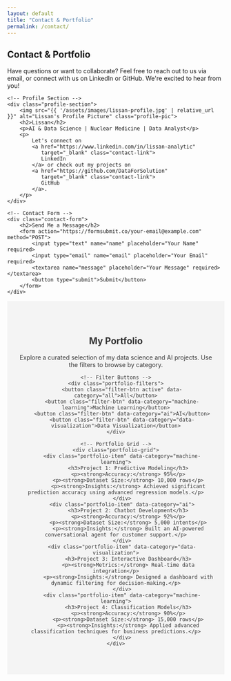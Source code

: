 ```yaml
---
layout: default
title: "Contact & Portfolio"
permalink: /contact/
---
```


<section id="contact">
    <h1>Contact & Portfolio</h1>
    <p>
        Have questions or want to collaborate? Feel free to reach out to us via email, 
        or connect with us on LinkedIn or GitHub. We're excited to hear from you!
    </p>
    
    <!-- Profile Section -->
    <div class="profile-section">
        <img src="{{ '/assets/images/lissan-profile.jpg' | relative_url }}" alt="Lissan's Profile Picture" class="profile-pic">
        <h2>Lissan</h2>
        <p>AI & Data Science | Nuclear Medicine | Data Analyst</p>
        <p>
            Let's connect on 
            <a href="https://www.linkedin.com/in/lissan-analytic" 
               target="_blank" class="contact-link">
               LinkedIn
            </a> or check out my projects on 
            <a href="https://github.com/DataForSolution" 
               target="_blank" class="contact-link">
               GitHub
            </a>.
        </p>
    </div>

    <!-- Contact Form -->
    <div class="contact-form">
        <h2>Send Me a Message</h2>
        <form action="https://formsubmit.co/your-email@example.com" method="POST">
            <input type="text" name="name" placeholder="Your Name" required>
            <input type="email" name="email" placeholder="Your Email" required>
            <textarea name="message" placeholder="Your Message" required></textarea>
            <button type="submit">Submit</button>
        </form>
    </div>
</section>

<section id="portfolio">
    <h2>My Portfolio</h2>
    <p>Explore a curated selection of my data science and AI projects. Use the filters to browse by category.</p>

    <!-- Filter Buttons -->
    <div class="portfolio-filters">
        <button class="filter-btn active" data-category="all">All</button>
        <button class="filter-btn" data-category="machine-learning">Machine Learning</button>
        <button class="filter-btn" data-category="ai">AI</button>
        <button class="filter-btn" data-category="data-visualization">Data Visualization</button>
    </div>

    <!-- Portfolio Grid -->
    <div class="portfolio-grid">
        <div class="portfolio-item" data-category="machine-learning">
            <h3>Project 1: Predictive Modeling</h3>
            <p><strong>Accuracy:</strong> 95%</p>
            <p><strong>Dataset Size:</strong> 10,000 rows</p>
            <p><strong>Insights:</strong> Achieved significant prediction accuracy using advanced regression models.</p>
        </div>
        <div class="portfolio-item" data-category="ai">
            <h3>Project 2: Chatbot Development</h3>
            <p><strong>Accuracy:</strong> 92%</p>
            <p><strong>Dataset Size:</strong> 5,000 intents</p>
            <p><strong>Insights:</strong> Built an AI-powered conversational agent for customer support.</p>
        </div>
        <div class="portfolio-item" data-category="data-visualization">
            <h3>Project 3: Interactive Dashboard</h3>
            <p><strong>Metrics:</strong> Real-time data integration</p>
            <p><strong>Insights:</strong> Designed a dashboard with dynamic filtering for decision-making.</p>
        </div>
        <div class="portfolio-item" data-category="machine-learning">
            <h3>Project 4: Classification Models</h3>
            <p><strong>Accuracy:</strong> 90%</p>
            <p><strong>Dataset Size:</strong> 15,000 rows</p>
            <p><strong>Insights:</strong> Applied advanced classification techniques for business predictions.</p>
        </div>
    </div>
</section>

<style>
    /* Profile Section */
    .profile-section {
        text-align: center;
        margin: 30px auto;
    }

    .profile-pic {
        width: 150px;
        height: 150px;
        border-radius: 50%;
        object-fit: cover;
        border: 5px solid #4CAF50;
        margin-bottom: 15px;
        box-shadow: 0 4px 6px rgba(0, 0, 0, 0.2);
    }

    /* Contact Form Styling */
    .contact-form {
        text-align: center;
        background-color: #fff;
        padding: 30px;
        border-radius: 10px;
        box-shadow: 0 4px 6px rgba(0, 0, 0, 0.1);
        max-width: 600px;
        margin: 20px auto;
    }

    .contact-form input,
    .contact-form textarea {
        width: 100%;
        padding: 10px;
        margin-bottom: 15px;
        border: 1px solid #ccc;
        border-radius: 5px;
        font-size: 1em;
    }

    .contact-form button {
        width: 100%;
        padding: 10px;
        background-color: #4CAF50;
        color: white;
        border: none;
        border-radius: 5px;
        cursor: pointer;
        transition: background-color 0.3s ease;
    }

    .contact-form button:hover {
        background-color: #007BFF;
    }

    /* Portfolio Section */
    #portfolio {
        padding: 50px 20px;
        background-color: #f4f4f4;
        color: #333;
        text-align: center;
    }

    .portfolio-filters {
        margin-bottom: 20px;
    }

    .filter-btn {
        background-color: #4CAF50;
        color: white;
        border: none;
        border-radius: 5px;
        padding: 10px 15px;
        cursor: pointer;
        margin: 5px;
        font-size: 1em;
    }

    .filter-btn:hover {
        background-color: #007BFF;
    }

    .portfolio-grid {
        display: flex;
        flex-wrap: wrap;
        gap: 20px;
        justify-content: center;
    }

    .portfolio-item {
        background-color: white;
        border-radius: 10px;
        padding: 20px;
        max-width: 300px;
        box-shadow: 0 4px 6px rgba(0, 0, 0, 0.1);
        text-align: left;
    }

    .portfolio-item h3 {
        font-size: 1.5em;
        color: #4CAF50;
        margin-bottom: 10px;
    }
</style>
